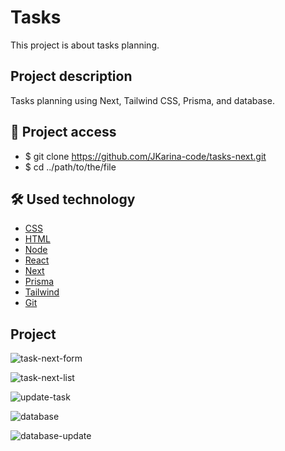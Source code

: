 # Tasks

This project is about tasks planning.

## Project description

Tasks planning using Next, Tailwind CSS, Prisma, and database.

## 📁 Project access

- $ git clone https://github.com/JKarina-code/tasks-next.git
- $ cd ../path/to/the/file

## 🛠️ Used technology

- [CSS](https://www.w3schools.com/Css/)
- [HTML](https://www.w3schools.com/html/)
- [Node](https://nodejs.org/en)
- [React](https://react.dev/)
- [Next](https://nextjs.org/)
- [Prisma](https://www.prisma.io/)
- [Tailwind](https://tailwindcss.com/)
- [Git](https://git-scm.com/docs)

## Project

![task-next-form](https://github.com/JKarina-code/tasks-next/assets/29663094/3f2c4e9f-dd97-40c2-83ac-62e5a4d074b7)

![task-next-list](https://github.com/JKarina-code/tasks-next/assets/29663094/08c5a536-c7a5-4e70-8086-202dcecf5c60)

![update-task](https://github.com/JKarina-code/tasks-next/assets/29663094/f797bbfa-b9c2-429c-8379-8c3b24fbfb3c)

![database](https://github.com/JKarina-code/tasks-next/assets/29663094/23ae3b60-44e9-444b-b300-b9605b5dd297)

![database-update](https://github.com/JKarina-code/tasks-next/assets/29663094/0a45f071-4b2d-4f2d-bc8d-ae8ac4a76766)
